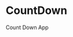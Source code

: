 # CountDown
 Count Down App
      
            
                                                             
                                                                                
                                                                               
                                                                       
                                                           
                                     
                      
                   
    
 
   
